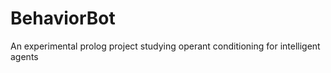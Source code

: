 BehaviorBot
===========

An experimental prolog project studying operant conditioning for intelligent agents
